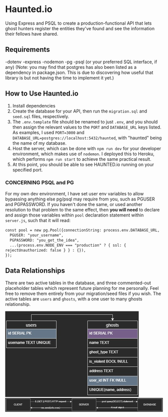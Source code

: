 # Haunted.io

Using Express and PSQL to create a production-functional API that lets ghost hunters register the entities they've found and see the information their fellows have shared.

## Requirements

-dotenv
-express
-nodemon
-pg
-psql (or your preferred SQL interface, if any)
(Note: you may find that postgres has also been listed as a dependency in package.json. This is due to discovering how useful that library is but not having the time to implement it yet.)

## How to Use Haunted.io

1. Install dependencies
2. Create the database for your API, then run the `migration.sql` and `seed.sql` files, respectively.
3. The `.env.template` file should be renamed to just `.env`, and you should then assign the relevant values to the `PORT` and `DATABASE_URL` keys listed. As examples, I used `PORT=3000` and `DATABASE_URL=postgres://localhost:5432/haunted`, with "haunted" being the name of my database.
4. Host the server, which can be done with `npm run dev` for your developer environment, which makes use of `nodemon`. I deployed this to Heroku, which performs `npm run start` to achieve the same practical result.
5. At this point, you should be able to see HAUNTED.io running on your specified port.

### CONCERNING PSQL and PG

For my own dev environment, I have set user env variables to allow bypassing anything else pg/psql may require from you, such as PGUSER and PGPASSWORD. If you haven't done the same, or used another resolution to that problem to the same effect, then
**you will need** to declare and assign those variables within `pool` declaration statement within `server.js`, such that it will read:

```
const pool = new pg.Pool({connectionString: process.env.DATABASE_URL,
  PGUSER: "your_username",
  PGPASSWORD: "you_get_the_idea",
  ...(process.env.NODE_ENV === "production" ? { ssl: { rejectUnauthorized: false } } : {}),
});
```

## Data Relationships

There are two active tables in the database, and three commented-out placeholder tables which represent future planning for me personally. Feel free to remove them entirely from your migration/seed files if you wish. The active tables are `users` and `ghosts`, with a one user to many ghosts relationship.

![ERD DIAGRAM](img/haunted.io.jpg)
![Client-Server-Database Diagram](img/haunted.io-CSB.jpg)
